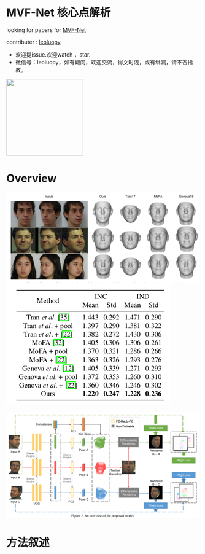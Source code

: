 

# MVF-Net 核心点解析

looking for papers for [MVF-Net](https://arxiv.org/abs/1904.04473)

contributer : [leoluopy](https://github.com/leoluopy)

+ 欢迎提issue.欢迎watch ，star.
+ 微信号：leoluopy，如有疑问，欢迎交流，得文时浅，或有纰漏，请不吝指教。

<img width="200" height="200" src="https://github.com/leoluopy/paper_discussing/blob/master/wechat_id.jpeg"/>


# Overview

![](./result.png)
![](./metricError.png)


![](./model_struct.png)

# 方法叙述


